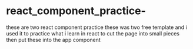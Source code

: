 # react_component_practice-
these are two react component practice  these was two free template and i used it to practice what i learn in react to cut the page into small pieces then put these into the app component  
